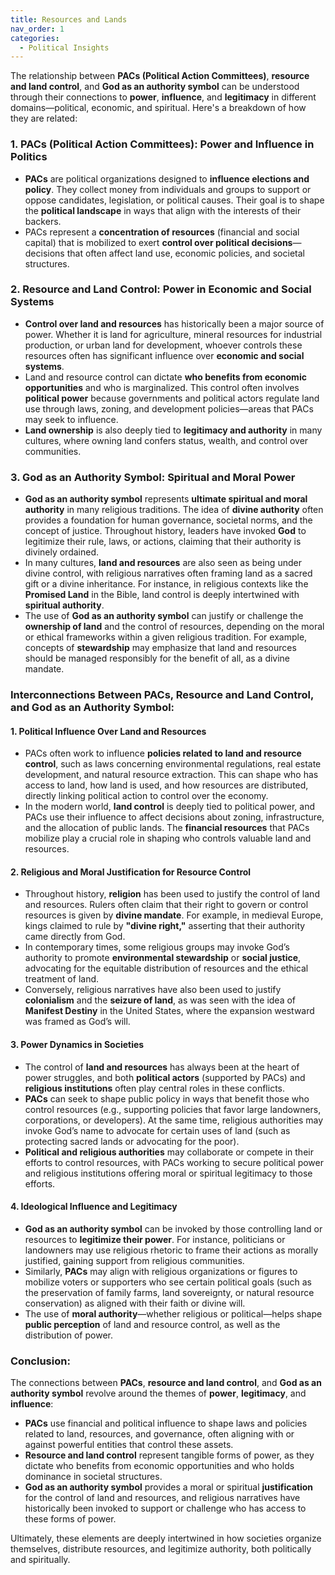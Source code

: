 ```yaml
---
title: Resources and Lands
nav_order: 1
categories:
  - Political Insights
---
```



The relationship between **PACs (Political Action Committees)**, **resource and land control**, and **God as an authority symbol** can be understood through their connections to **power**, **influence**, and **legitimacy** in different domains—political, economic, and spiritual. Here's a breakdown of how they are related:

### 1. **PACs (Political Action Committees): Power and Influence in Politics**
   - **PACs** are political organizations designed to **influence elections and policy**. They collect money from individuals and groups to support or oppose candidates, legislation, or political causes. Their goal is to shape the **political landscape** in ways that align with the interests of their backers.
   - PACs represent a **concentration of resources** (financial and social capital) that is mobilized to exert **control over political decisions**—decisions that often affect land use, economic policies, and societal structures.

### 2. **Resource and Land Control: Power in Economic and Social Systems**
   - **Control over land and resources** has historically been a major source of power. Whether it is land for agriculture, mineral resources for industrial production, or urban land for development, whoever controls these resources often has significant influence over **economic and social systems**.
   - Land and resource control can dictate **who benefits from economic opportunities** and who is marginalized. This control often involves **political power** because governments and political actors regulate land use through laws, zoning, and development policies—areas that PACs may seek to influence.
   - **Land ownership** is also deeply tied to **legitimacy and authority** in many cultures, where owning land confers status, wealth, and control over communities.

### 3. **God as an Authority Symbol: Spiritual and Moral Power**
   - **God as an authority symbol** represents **ultimate spiritual and moral authority** in many religious traditions. The idea of **divine authority** often provides a foundation for human governance, societal norms, and the concept of justice. Throughout history, leaders have invoked **God** to legitimize their rule, laws, or actions, claiming that their authority is divinely ordained.
   - In many cultures, **land and resources** are also seen as being under divine control, with religious narratives often framing land as a sacred gift or a divine inheritance. For instance, in religious contexts like the **Promised Land** in the Bible, land control is deeply intertwined with **spiritual authority**.
   - The use of **God as an authority symbol** can justify or challenge the **ownership of land** and the control of resources, depending on the moral or ethical frameworks within a given religious tradition. For example, concepts of **stewardship** may emphasize that land and resources should be managed responsibly for the benefit of all, as a divine mandate.

### Interconnections Between PACs, Resource and Land Control, and God as an Authority Symbol:

#### **1. Political Influence Over Land and Resources**
   - PACs often work to influence **policies related to land and resource control**, such as laws concerning environmental regulations, real estate development, and natural resource extraction. This can shape who has access to land, how land is used, and how resources are distributed, directly linking political action to control over the economy.
   - In the modern world, **land control** is deeply tied to political power, and PACs use their influence to affect decisions about zoning, infrastructure, and the allocation of public lands. The **financial resources** that PACs mobilize play a crucial role in shaping who controls valuable land and resources.

#### **2. Religious and Moral Justification for Resource Control**
   - Throughout history, **religion** has been used to justify the control of land and resources. Rulers often claim that their right to govern or control resources is given by **divine mandate**. For example, in medieval Europe, kings claimed to rule by **"divine right,"** asserting that their authority came directly from God.
   - In contemporary times, some religious groups may invoke God’s authority to promote **environmental stewardship** or **social justice**, advocating for the equitable distribution of resources and the ethical treatment of land.
   - Conversely, religious narratives have also been used to justify **colonialism** and the **seizure of land**, as was seen with the idea of **Manifest Destiny** in the United States, where the expansion westward was framed as God’s will.

#### **3. Power Dynamics in Societies**
   - The control of **land and resources** has always been at the heart of power struggles, and both **political actors** (supported by PACs) and **religious institutions** often play central roles in these conflicts.
   - **PACs** can seek to shape public policy in ways that benefit those who control resources (e.g., supporting policies that favor large landowners, corporations, or developers). At the same time, religious authorities may invoke God’s name to advocate for certain uses of land (such as protecting sacred lands or advocating for the poor).
   - **Political and religious authorities** may collaborate or compete in their efforts to control resources, with PACs working to secure political power and religious institutions offering moral or spiritual legitimacy to those efforts.

#### **4. Ideological Influence and Legitimacy**
   - **God as an authority symbol** can be invoked by those controlling land or resources to **legitimize their power**. For instance, politicians or landowners may use religious rhetoric to frame their actions as morally justified, gaining support from religious communities.
   - Similarly, **PACs** may align with religious organizations or figures to mobilize voters or supporters who see certain political goals (such as the preservation of family farms, land sovereignty, or natural resource conservation) as aligned with their faith or divine will.
   - The use of **moral authority**—whether religious or political—helps shape **public perception** of land and resource control, as well as the distribution of power.

### Conclusion:
The connections between **PACs**, **resource and land control**, and **God as an authority symbol** revolve around the themes of **power**, **legitimacy**, and **influence**:
- **PACs** use financial and political influence to shape laws and policies related to land, resources, and governance, often aligning with or against powerful entities that control these assets.
- **Resource and land control** represent tangible forms of power, as they dictate who benefits from economic opportunities and who holds dominance in societal structures.
- **God as an authority symbol** provides a moral or spiritual **justification** for the control of land and resources, and religious narratives have historically been invoked to support or challenge who has access to these forms of power.

Ultimately, these elements are deeply intertwined in how societies organize themselves, distribute resources, and legitimize authority, both politically and spiritually.
